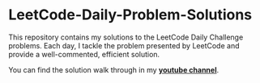# LeetCode-Daily-Problem-Solutions
This repository contains my solutions to the LeetCode Daily Challenge problems. Each day, I tackle the problem presented by LeetCode and provide a well-commented, efficient solution.


You can find the solution walk through in my **[youtube channel](https://www.youtube.com/channel/UCI0N23PbQNdPMDtlzjCXzSA)**.
